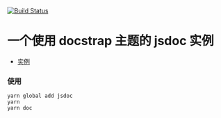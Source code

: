 [![Build Status](https://travis-ci.org/lin09/jsdoc-docstrap-demo.svg?branch=master)](https://travis-ci.org)

# 一个使用 docstrap 主题的 jsdoc 实例

- [实例](https://lin09.github.io/jsdoc-docstrap-demo/docs/global.html)

### 使用
    yarn global add jsdoc
    yarn
    yarn doc
